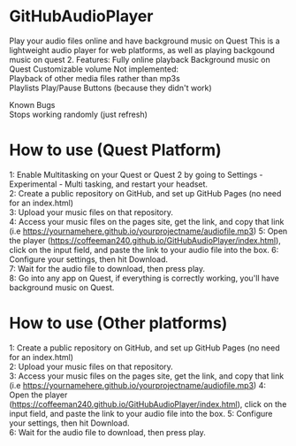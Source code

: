# GitHubAudioPlayer
Play your audio files online and have background music on Quest
This is a lightweight audio player for web platforms, as well as playing backgound music on quest 2.
Features: 
Fully online playback 
Background music on Quest 
Customizable volume 
Not implemented:  
Playback of other media files rather than mp3s  
Playlists 
Play/Pause Buttons (because they didn't work) 

Known Bugs  
Stops working randomly (just refresh) 


# How to use (Quest Platform)

1: Enable Multitasking on your Quest or Quest 2 by going to Settings - Experimental - Multi tasking, and restart your headset.  
2: Create a public repository on GitHub, and set up GitHub Pages (no need for an index.html)  
3: Upload your music files on that repository.  
4: Access your music files on the pages site, get the link, and copy that link (i.e https://yournamehere.github.io/yourprojectname/audiofile.mp3) 
5: Open the player (https://coffeeman240.github.io/GitHubAudioPlayer/index.html), click on the input field, and paste the link to your audio file into the box. 
6: Configure your settings, then hit Download.  
7: Wait for the audio file to download, then press play.  
8: Go into any app on Quest, if everything is correctly working, you'll have background music on Quest. 


# How to use (Other platforms)

1: Create a public repository on GitHub, and set up GitHub Pages (no need for an index.html)  
2: Upload your music files on that repository.  
3: Access your music files on the pages site, get the link, and copy that link (i.e https://yournamehere.github.io/yourprojectname/audiofile.mp3) 
4: Open the player (https://coffeeman240.github.io/GitHubAudioPlayer/index.html), click on the input field, and paste the link to your audio file into the box. 
5: Configure your settings, then hit Download.  
6: Wait for the audio file to download, then press play.  

